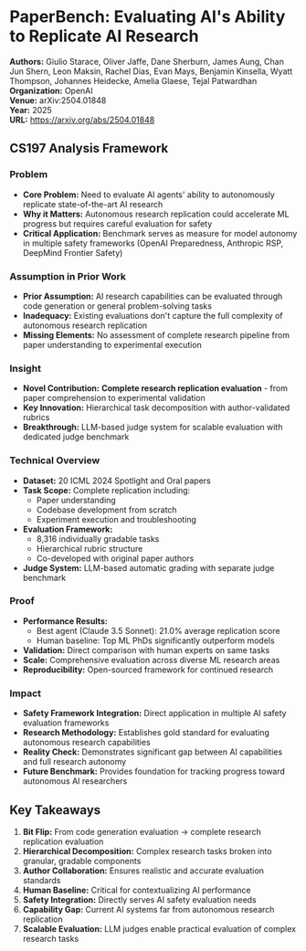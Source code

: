 # PaperBench: Evaluating AI's Ability to Replicate AI Research

**Authors:** Giulio Starace, Oliver Jaffe, Dane Sherburn, James Aung, Chan Jun Shern, Leon Maksin, Rachel Dias, Evan Mays, Benjamin Kinsella, Wyatt Thompson, Johannes Heidecke, Amelia Glaese, Tejal Patwardhan  
**Organization:** OpenAI  
**Venue:** arXiv:2504.01848  
**Year:** 2025  
**URL:** https://arxiv.org/abs/2504.01848

## CS197 Analysis Framework

### Problem
- **Core Problem:** Need to evaluate AI agents' ability to autonomously replicate state-of-the-art AI research
- **Why it Matters:** Autonomous research replication could accelerate ML progress but requires careful evaluation for safety
- **Critical Application:** Benchmark serves as measure for model autonomy in multiple safety frameworks (OpenAI Preparedness, Anthropic RSP, DeepMind Frontier Safety)

### Assumption in Prior Work
- **Prior Assumption:** AI research capabilities can be evaluated through code generation or general problem-solving tasks
- **Inadequacy:** Existing evaluations don't capture the full complexity of autonomous research replication
- **Missing Elements:** No assessment of complete research pipeline from paper understanding to experimental execution

### Insight
- **Novel Contribution:** **Complete research replication evaluation** - from paper comprehension to experimental validation
- **Key Innovation:** Hierarchical task decomposition with author-validated rubrics
- **Breakthrough:** LLM-based judge system for scalable evaluation with dedicated judge benchmark

### Technical Overview
- **Dataset:** 20 ICML 2024 Spotlight and Oral papers
- **Task Scope:** Complete replication including:
  - Paper understanding
  - Codebase development from scratch
  - Experiment execution and troubleshooting
- **Evaluation Framework:**
  - 8,316 individually gradable tasks
  - Hierarchical rubric structure
  - Co-developed with original paper authors
- **Judge System:** LLM-based automatic grading with separate judge benchmark

### Proof
- **Performance Results:**
  - Best agent (Claude 3.5 Sonnet): 21.0% average replication score
  - Human baseline: Top ML PhDs significantly outperform models
- **Validation:** Direct comparison with human experts on same tasks
- **Scale:** Comprehensive evaluation across diverse ML research areas
- **Reproducibility:** Open-sourced framework for continued research

### Impact
- **Safety Framework Integration:** Direct application in multiple AI safety evaluation frameworks
- **Research Methodology:** Establishes gold standard for evaluating autonomous research capabilities
- **Reality Check:** Demonstrates significant gap between AI capabilities and full research autonomy
- **Future Benchmark:** Provides foundation for tracking progress toward autonomous AI researchers

## Key Takeaways
1. **Bit Flip:** From code generation evaluation → complete research replication evaluation
2. **Hierarchical Decomposition:** Complex research tasks broken into granular, gradable components
3. **Author Collaboration:** Ensures realistic and accurate evaluation standards
4. **Human Baseline:** Critical for contextualizing AI performance
5. **Safety Integration:** Directly serves AI safety evaluation needs
6. **Capability Gap:** Current AI systems far from autonomous research replication
7. **Scalable Evaluation:** LLM judges enable practical evaluation of complex research tasks